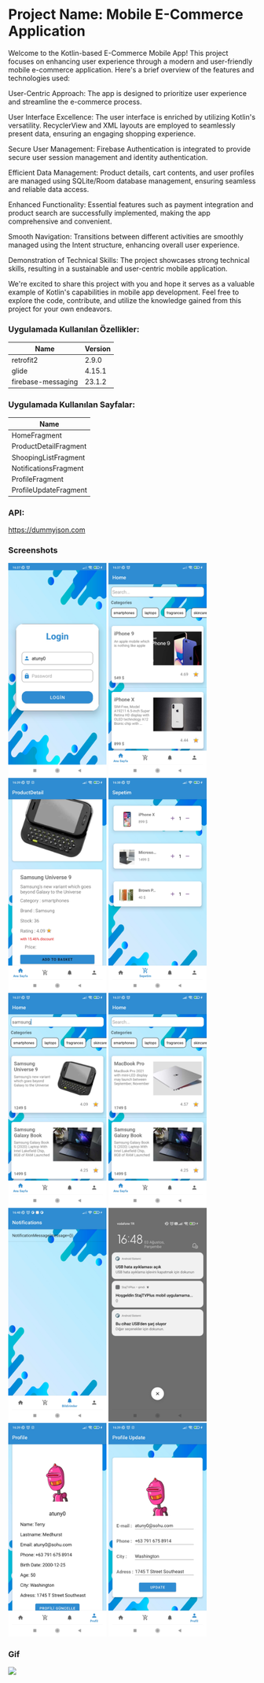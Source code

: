 # Project Name: Mobile E-Commerce Application
Welcome to the Kotlin-based E-Commerce Mobile App! This project focuses on enhancing user experience through a modern and user-friendly mobile e-commerce application. Here's a brief overview of the features and technologies used:

User-Centric Approach: The app is designed to prioritize user experience and streamline the e-commerce process.

User Interface Excellence: The user interface is enriched by utilizing Kotlin's versatility. RecyclerView and XML layouts are employed to seamlessly present data, ensuring an engaging shopping experience.

Secure User Management: Firebase Authentication is integrated to provide secure user session management and identity authentication.

Efficient Data Management: Product details, cart contents, and user profiles are managed using SQLite/Room database management, ensuring seamless and reliable data access.

Enhanced Functionality: Essential features such as payment integration and product search are successfully implemented, making the app comprehensive and convenient.

Smooth Navigation: Transitions between different activities are smoothly managed using the Intent structure, enhancing overall user experience.

Demonstration of Technical Skills: The project showcases strong technical skills, resulting in a sustainable and user-centric mobile application.

We're excited to share this project with you and hope it serves as a valuable example of Kotlin's capabilities in mobile app development. Feel free to explore the code, contribute, and utilize the knowledge gained from this project for your own endeavors.
<p> 
              
### Uygulamada Kullanılan Özellikler:
                    
Name  | Version
------------- | -------------
retrofit2  | 2.9.0
glide |  4.15.1
firebase-messaging | 23.1.2


### Uygulamada Kullanılan Sayfalar:
Name  | 
------------- |
HomeFragment |
ProductDetailFragment |  
ShoopingListFragment | 
NotificationsFragment |
ProfileFragment |
ProfileUpdateFragment |

### API:
https://dummyjson.com
</p>

  

### Screenshots
<p>
<a href="https://github.com/BunyaminKiremit/android_e-ticaret/blob/main/images/1.jpg" target="_blank">
<img src="https://github.com/BunyaminKiremit/android_e-ticaret/blob/main/images/1.jpg" width="200" style="max-width:100%;"></a>
<a href="https://github.com/BunyaminKiremit/android_e-ticaret/blob/main/images/2.jpg" target="_blank">
<img src="https://github.com/BunyaminKiremit/android_e-ticaret/blob/main/images/2.jpg" width="200" style="max-width:100%;"></a>
<a href="https://github.com/BunyaminKiremit/android_e-ticaret/blob/main/images/3.jpg" target="_blank">
<img src="https://github.com/BunyaminKiremit/android_e-ticaret/blob/main/images/3.jpg" width="200" style="max-width:100%;"></a>
<a href="https://github.com/BunyaminKiremit/android_e-ticaret/blob/main/images/4.jpg" target="_blank">
<img src="https://github.com/BunyaminKiremit/android_e-ticaret/blob/main/images/4.jpg" width="200" style="max-width:100%;"></a>
<a href="https://github.com/BunyaminKiremit/android_e-ticaret/blob/main/images/5.jpg" target="_blank">
<img src="https://github.com/BunyaminKiremit/android_e-ticaret/blob/main/images/5.jpg" width="200" style="max-width:100%;"></a>
<a href="https://github.com/BunyaminKiremit/android_e-ticaret/blob/main/images/6.jpg" target="_blank">
<img src="https://github.com/BunyaminKiremit/android_e-ticaret/blob/main/images/6.jpg" width="200" style="max-width:100%;"></a>
<a href="https://github.com/BunyaminKiremit/android_e-ticaret/blob/main/images/7.jpg" target="_blank">
<img src="https://github.com/BunyaminKiremit/android_e-ticaret/blob/main/images/7.jpg" width="200" style="max-width:100%;"></a>
<a href="https://github.com/BunyaminKiremit/android_e-ticaret/blob/main/images/8.jpg" target="_blank">
<img src="https://github.com/BunyaminKiremit/android_e-ticaret/blob/main/images/8.jpg" width="200" style="max-width:100%;"></a>
<a href="https://github.com/BunyaminKiremit/android_e-ticaret/blob/main/images/9.jpg" target="_blank">
<img src="https://github.com/BunyaminKiremit/android_e-ticaret/blob/main/images/9.jpg" width="200" style="max-width:100%;"></a>
<a href="https://github.com/BunyaminKiremit/android_e-ticaret/blob/main/images/10.jpg" target="_blank">
<img src="https://github.com/BunyaminKiremit/android_e-ticaret/blob/main/images/10.jpg" width="200" style="max-width:100%;"></a>

### Gif
<p>
<a href="https://github.com/BunyaminKiremit/android_e-ticaret/blob/main/images/gif.gif" target="_blank">
<img src="https://github.com/BunyaminKiremit/android_e-ticaret/blob/main/images/gif.gif" width="200" style="max-width:100%;"></a>
